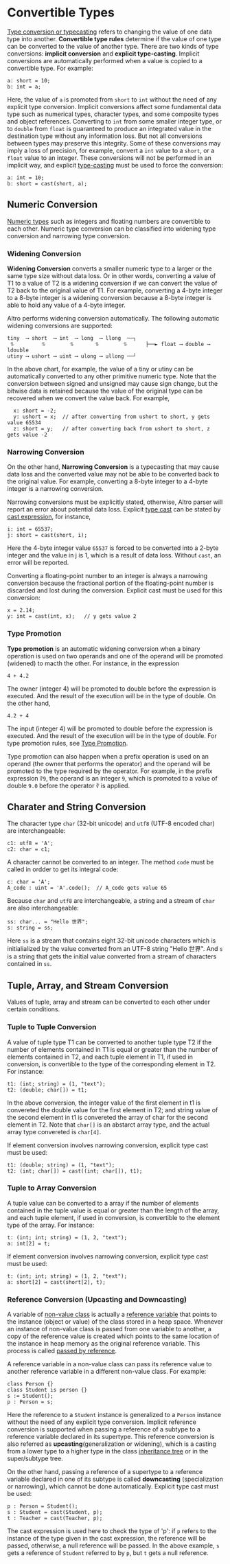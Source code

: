 # Convertible Types

[Type conversion or typecasting](https://en.wikibooks.org/wiki/Computer_Programming/Type_conversion) refers to changing the value of one data type into another. **Convertible type rules** determine if the value of one type can be converted to the value of another type. There are two kinds of type conversions: **implicit conversion** and **explicit type-casting**. Implicit conversions are automatically performed when a value is copied to a convertible type. For example:
```altro
a: short = 10;
b: int = a;
```
Here, the value of `a` is promoted from `short` to `int` without the need of any explicit type conversion. Implicit conversions affect some fundamental data type such as numerical types, character types, and some composite types and object references. Converting to `int` from some smaller integer type, or to `double` from `float` is guaranteed to produce an integrated value in the destination type without any information loss. But not all conversions between types may preserve this integrity. Some of these conversions may imply a loss of precision, for example, convert a `int` value to a `short`, or a `float` value to an integer. These conversions will not be performed in an implicit way, and explicit [type-casting](Typecasting.md) must be used to force the conversion:
```altro
a: int = 10;
b: short = cast(short, a);
```

## Numeric Conversion

[Numeric types](TypeNumeric.md) such as integers and floating numbers are convertible to each other. Numeric type conversion can be classified into widening type conversion and narrowing type conversion.

### Widening Conversion

**Widening Conversion** converts a smaller numeric type to a larger or the same type size without data loss. Or in other words, converting a value of T1 to a value of T2 is a widening conversion if we can convert the value of T2 back to the original value of T1. For example, converting a 4-byte integer to a 8-byte integer is a widening conversion because a 8-byte integer is able to hold any value of a 4-byte integer.

Altro performs widening conversion automatically. The following automatic widening conversions are supported:
```
tiny  ⟶ short  ⟶ int  ⟶ long  ⟶ llong  ──┐
 ⥮         ⥮        ⥮       ⥮        ⥮      ├──► float ⟶ double ⟶ ldouble
utiny ⟶ ushort ⟶ uint ⟶ ulong ⟶ ullong ──┘
```
In the above chart, for example, the value of a tiny or utiny can be automatically converted to any other primitive numeric type. Note that the conversion between signed and unsigned may cause sign change, but the bitwise data is retained because the value of the original type can be recovered when we convert the value back. For example,
```altro
  x: short = -2;
  y: ushort = x;  // after converting from ushort to short, y gets value 65534
  z: short = y;   // after converting back from ushort to short, z gets value -2
```

### Narrowing Conversion

On the other hand, **Narrowing Conversion** is a typecasting that may cause data loss and the converted value may not be able to be converted back to the original value. For example, converting a 8-byte integer to a 4-byte integer is a narrowing conversion.
 
Narrowing conversions must be explicitly stated, otherwise, Altro parser will report an error about potential data loss. Explicit [type cast](TypeCast.md) can be stated by [cast expression](Expressions.md), for instance,
```altro
i: int = 65537;
j: short = cast(short, i);
```
Here the 4-byte integer value `65537` is forced to be converted into a 2-byte integer and the value in j is 1, which is a result of data loss. Without `cast`, an error will be reported.

Converting a floating-point number to an integer is always a narrowing conversion because the fractional portion of the floating-point number is discarded and lost during the conversion. Explicit cast must be used for this conversion:
```altro
x = 2.14;
y: int = cast(int, x);   // y gets value 2
```

### Type Promotion

**Type promotion** is an automatic widening conversion when a binary operation is used on two operands and one of the operand will be promoted (widened) to macth the other. For instance, in the expression
```altro
4 + 4.2
```
The owner (integer 4) will be promoted to double before the expression is executed. And the result of the execution will be in the type of double. On the other hand,
```altro
4.2 + 4
```
The input (integer 4) will be promoted to double before the expression is executed. And the result of the execution will be in the type of double. For type promotion rules, see [Type Promotion](TypePromotion.md).

Type promotion can also happen when a prefix operation is used on an operand (the owner that performs the operator) and the operand will be promoted to the type required by the operator. For example, in the prefix expression `∛9`, the operand is an integer `9`, which is promoted to a value of double `9.0` before the operator `∛` is applied.

## Charater and String Conversion

The character type `char` (32-bit unicode) and `utf8` (UTF-8 encoded char) are interchangeable:
```altro
c1: utf8 = 'A';
c2: char = c1;
```
A character cannot be converted to an integer. The method `code` must be called in ordder to get its integral code:
```altro
c: char = 'A';
A_code : uint = 'A'.code();  // A_code gets value 65
```
Because `char` and `utf8` are interchangeable, a string and a stream of `char` are also interchangeable:
```altro
ss: char... = "Hello 世界";
s: string = ss;
```
Here `ss` is a stream that contains eight 32-bit unicode characters which is initialialized by the value converted from an UTF-8 string "Hello 世界". And `s` is a string that gets the initial value converted from a stream of characters contained in `ss`.

## Tuple, Array, and Stream Conversion

Values of tuple, array and stream can be converted to each other under certain conditions.

### Tuple to Tuple Conversion

A value of tuple type T1 can be converted to another tuple type T2 if the number of elements contained in T1 is equal or greater than the number of elements contained in T2, and each tuple element in T1, if used in conversion,  is convertible to the type of the corresponding element in T2. For instance:
```altro
t1: (int; string) = (1, "text");
t2: (double; char[]) = t1;
```
In the above conversion, the integer value of the first element in t1 is convereted the double value for the first element in T2; and string value of the second element in t1 is convereted the array of char for the second element in T2. Note that `char[]` is an abstarct array type, and the actual array type convereted is `char[4]`.

If element conversion involves narrowing conversion, explicit type cast must be used:
```altro
t1: (double; string) = (1, "text");
t2: (int; char[]) = cast((int; char[]), t1);
```
### Tuple to Array Conversion

A tuple value can be converted to a array if the number of elements contained in the tuple value is equal or greater than the length of the array, and each tuple element, if used in conversion,  is convertible to the element type of the array. For instance:
```altro
t: (int; int; string) = (1, 2, "text");
a: int[2] = t;
```
If element conversion involves narrowing conversion, explicit type cast must be used:
```altro
t: (int; int; string) = (1, 2, "text");
a: short[2] = cast(short[2], t);
```

### Reference Conversion (Upcasting and Downcasting)

A variable of [non-value class](ValueClass.md) is actually a [reference variable](TypeReference.md) that points to the instance (object or value) of the class stored in a heap space. Whenever an instance of non-value class is passed from one variable to another, a copy of the reference value is created which points to the same location of the instance in heap memory as the original reference variable. This process is called [passed by reference](ArgumentPassing.md).

A reference variable in a non-value class can pass its reference value to another reference variable in a different non-value class. For example:
```altro
class Person {}
class Student is person {}
s := Student();
p : Person = s;
```
Here the reference to a `Student` instance is generalized to a `Person` instance without the need of any explicit type conversion. Implicit reference conversion is supported when passing a reference of a subtype to a reference variable declared in its supertype. This reference conversion is also referred as **upcasting**(generalization or widening), which is a casting from a lower type to a higher type in the class [inheritance tree](InheritanceTree.md) or in the super/subtype tree. 

On the other hand, passing a reference of a supertype to a reference variable declared in one of its subtype is called **downcasting** (specialization or narrowing), which cannot be done automatically. Explicit type cast must be used:
```altro
p : Person = Student();
s : Student = cast(Student, p);
t : Teacher = cast(Teacher, p);
```
The cast expression is used here to check the type  of 'p': if `p` refers to the instance of the type given in the cast expression, the reference will be passed, otherwise, a null reference will be passed. In the above example, `s` gets a reference of `Student` referred to by `p`, but `t` gets a null reference.


